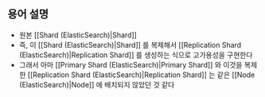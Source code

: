 ## 용어 설명

- 원본 [[Shard (ElasticSearch)|Shard]]
- 즉, 이 [[Shard (ElasticSearch)|Shard]] 를 복제해서 [[Replication Shard (ElasticSearch)|Replication Shard]] 를 생성하는 식으로 고가용성을 구현한다
- 그래서 아마 [[Primary Shard (ElasticSearch)|Primary Shard]] 와 이것을 복제한 [[Replication Shard (ElasticSearch)|Replication Shard]] 는 같은 [[Node (ElasticSearch)|Node]] 에 배치되지 않았던 것 같다
